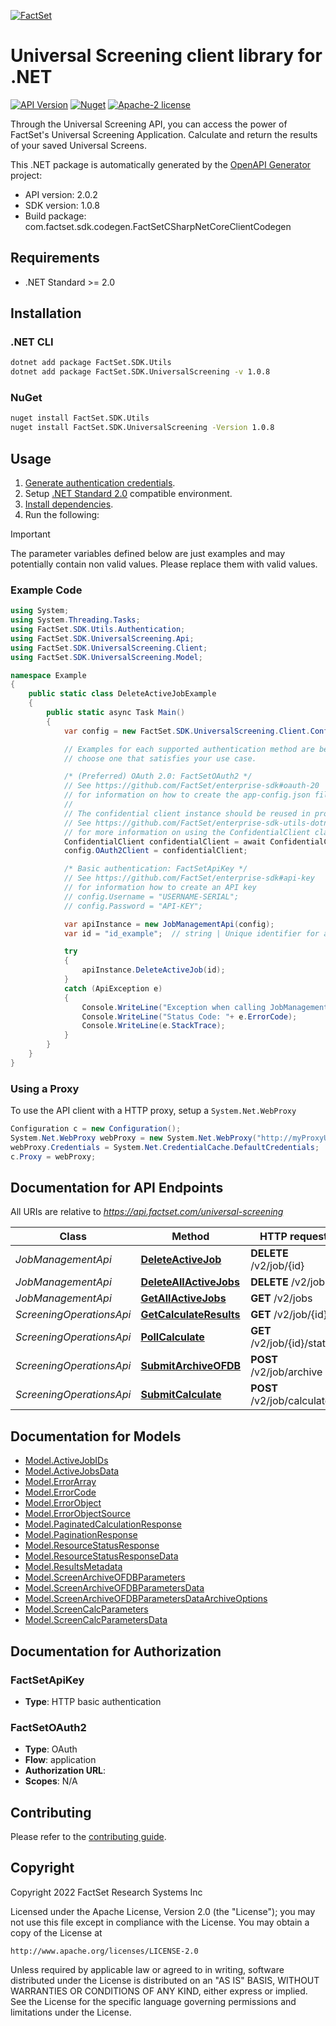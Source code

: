 [![FactSet](https://raw.githubusercontent.com/factset/enterprise-sdk/main/docs/images/factset-logo.svg)](https://www.factset.com)

# Universal Screening client library for .NET

[![API Version](https://img.shields.io/badge/api-v2.0.2-blue)](https://factset.github.io/stachschema/#/v2/ColumnOrganized)
[![Nuget](https://img.shields.io/nuget/v/FactSet.SDK.UniversalScreening)](https://www.nuget.org/packages/FactSet.SDK.UniversalScreening)
[![Apache-2 license](https://img.shields.io/badge/license-Apache2-brightgreen.svg)](https://www.apache.org/licenses/LICENSE-2.0)

Through the Universal Screening API, you can access the power of FactSet's Universal Screening Application.
Calculate and return the results of your saved Universal Screens.

This .NET package is automatically generated by the [OpenAPI Generator](https://openapi-generator.tech) project:

- API version: 2.0.2
- SDK version: 1.0.8
- Build package: com.factset.sdk.codegen.FactSetCSharpNetCoreClientCodegen

## Requirements

* .NET Standard >= 2.0

## Installation

### .NET CLI

```bash
dotnet add package FactSet.SDK.Utils
dotnet add package FactSet.SDK.UniversalScreening -v 1.0.8
```

### NuGet

```bash
nuget install FactSet.SDK.Utils
nuget install FactSet.SDK.UniversalScreening -Version 1.0.8
```

## Usage

1. [Generate authentication credentials](../../../../README.md#authentication).
2. Setup [.NET Standard 2.0](https://docs.microsoft.com/en-us/dotnet/standard/net-standard?tabs=net-standard-2-0) compatible environment.
3. [Install dependencies](#installation).
4. Run the following:

> [!IMPORTANT]
> The parameter variables defined below are just examples and may potentially contain non valid values. Please replace them with valid values.

### Example Code

```csharp
using System;
using System.Threading.Tasks;
using FactSet.SDK.Utils.Authentication;
using FactSet.SDK.UniversalScreening.Api;
using FactSet.SDK.UniversalScreening.Client;
using FactSet.SDK.UniversalScreening.Model;

namespace Example
{
    public static class DeleteActiveJobExample
    {
        public static async Task Main()
        {
            var config = new FactSet.SDK.UniversalScreening.Client.Configuration();

            // Examples for each supported authentication method are below,
            // choose one that satisfies your use case.

            /* (Preferred) OAuth 2.0: FactSetOAuth2 */
            // See https://github.com/FactSet/enterprise-sdk#oauth-20
            // for information on how to create the app-config.json file
            //
            // The confidential client instance should be reused in production environments.
            // See https://github.com/FactSet/enterprise-sdk-utils-dotnet#authentication
            // for more information on using the ConfidentialClient class
            ConfidentialClient confidentialClient = await ConfidentialClient.CreateAsync("/path/to/app-config.json");
            config.OAuth2Client = confidentialClient;

            /* Basic authentication: FactSetApiKey */
            // See https://github.com/FactSet/enterprise-sdk#api-key
            // for information how to create an API key
            // config.Username = "USERNAME-SERIAL";
            // config.Password = "API-KEY";

            var apiInstance = new JobManagementApi(config);
            var id = "id_example";  // string | Unique identifier for a screen calculation job

            try
            {
                apiInstance.DeleteActiveJob(id);
            }
            catch (ApiException e)
            {
                Console.WriteLine("Exception when calling JobManagementApi.DeleteActiveJob: " + e.Message );
                Console.WriteLine("Status Code: "+ e.ErrorCode);
                Console.WriteLine(e.StackTrace);
            }
        }
    }
}
```

### Using a Proxy

To use the API client with a HTTP proxy, setup a `System.Net.WebProxy`

```csharp
Configuration c = new Configuration();
System.Net.WebProxy webProxy = new System.Net.WebProxy("http://myProxyUrl:80/");
webProxy.Credentials = System.Net.CredentialCache.DefaultCredentials;
c.Proxy = webProxy;
```

## Documentation for API Endpoints

All URIs are relative to *https://api.factset.com/universal-screening*

Class | Method | HTTP request | Description
------------ | ------------- | ------------- | -------------
*JobManagementApi* | [**DeleteActiveJob**](https://github.com/FactSet/enterprise-sdk/tree/main/code/dotnet/UniversalScreening/v2/docs/JobManagementApi.md#deleteactivejob) | **DELETE** /v2/job/{id} | 
*JobManagementApi* | [**DeleteAllActiveJobs**](https://github.com/FactSet/enterprise-sdk/tree/main/code/dotnet/UniversalScreening/v2/docs/JobManagementApi.md#deleteallactivejobs) | **DELETE** /v2/jobs | 
*JobManagementApi* | [**GetAllActiveJobs**](https://github.com/FactSet/enterprise-sdk/tree/main/code/dotnet/UniversalScreening/v2/docs/JobManagementApi.md#getallactivejobs) | **GET** /v2/jobs | 
*ScreeningOperationsApi* | [**GetCalculateResults**](https://github.com/FactSet/enterprise-sdk/tree/main/code/dotnet/UniversalScreening/v2/docs/ScreeningOperationsApi.md#getcalculateresults) | **GET** /v2/job/{id} | 
*ScreeningOperationsApi* | [**PollCalculate**](https://github.com/FactSet/enterprise-sdk/tree/main/code/dotnet/UniversalScreening/v2/docs/ScreeningOperationsApi.md#pollcalculate) | **GET** /v2/job/{id}/status | 
*ScreeningOperationsApi* | [**SubmitArchiveOFDB**](https://github.com/FactSet/enterprise-sdk/tree/main/code/dotnet/UniversalScreening/v2/docs/ScreeningOperationsApi.md#submitarchiveofdb) | **POST** /v2/job/archive | 
*ScreeningOperationsApi* | [**SubmitCalculate**](https://github.com/FactSet/enterprise-sdk/tree/main/code/dotnet/UniversalScreening/v2/docs/ScreeningOperationsApi.md#submitcalculate) | **POST** /v2/job/calculate | 


## Documentation for Models

 - [Model.ActiveJobIDs](https://github.com/FactSet/enterprise-sdk/tree/main/code/dotnet/UniversalScreening/v2/docs/ActiveJobIDs.md)
 - [Model.ActiveJobsData](https://github.com/FactSet/enterprise-sdk/tree/main/code/dotnet/UniversalScreening/v2/docs/ActiveJobsData.md)
 - [Model.ErrorArray](https://github.com/FactSet/enterprise-sdk/tree/main/code/dotnet/UniversalScreening/v2/docs/ErrorArray.md)
 - [Model.ErrorCode](https://github.com/FactSet/enterprise-sdk/tree/main/code/dotnet/UniversalScreening/v2/docs/ErrorCode.md)
 - [Model.ErrorObject](https://github.com/FactSet/enterprise-sdk/tree/main/code/dotnet/UniversalScreening/v2/docs/ErrorObject.md)
 - [Model.ErrorObjectSource](https://github.com/FactSet/enterprise-sdk/tree/main/code/dotnet/UniversalScreening/v2/docs/ErrorObjectSource.md)
 - [Model.PaginatedCalculationResponse](https://github.com/FactSet/enterprise-sdk/tree/main/code/dotnet/UniversalScreening/v2/docs/PaginatedCalculationResponse.md)
 - [Model.PaginationResponse](https://github.com/FactSet/enterprise-sdk/tree/main/code/dotnet/UniversalScreening/v2/docs/PaginationResponse.md)
 - [Model.ResourceStatusResponse](https://github.com/FactSet/enterprise-sdk/tree/main/code/dotnet/UniversalScreening/v2/docs/ResourceStatusResponse.md)
 - [Model.ResourceStatusResponseData](https://github.com/FactSet/enterprise-sdk/tree/main/code/dotnet/UniversalScreening/v2/docs/ResourceStatusResponseData.md)
 - [Model.ResultsMetadata](https://github.com/FactSet/enterprise-sdk/tree/main/code/dotnet/UniversalScreening/v2/docs/ResultsMetadata.md)
 - [Model.ScreenArchiveOFDBParameters](https://github.com/FactSet/enterprise-sdk/tree/main/code/dotnet/UniversalScreening/v2/docs/ScreenArchiveOFDBParameters.md)
 - [Model.ScreenArchiveOFDBParametersData](https://github.com/FactSet/enterprise-sdk/tree/main/code/dotnet/UniversalScreening/v2/docs/ScreenArchiveOFDBParametersData.md)
 - [Model.ScreenArchiveOFDBParametersDataArchiveOptions](https://github.com/FactSet/enterprise-sdk/tree/main/code/dotnet/UniversalScreening/v2/docs/ScreenArchiveOFDBParametersDataArchiveOptions.md)
 - [Model.ScreenCalcParameters](https://github.com/FactSet/enterprise-sdk/tree/main/code/dotnet/UniversalScreening/v2/docs/ScreenCalcParameters.md)
 - [Model.ScreenCalcParametersData](https://github.com/FactSet/enterprise-sdk/tree/main/code/dotnet/UniversalScreening/v2/docs/ScreenCalcParametersData.md)


## Documentation for Authorization


### FactSetApiKey

- **Type**: HTTP basic authentication


### FactSetOAuth2

- **Type**: OAuth
- **Flow**: application
- **Authorization URL**: 
- **Scopes**: N/A


## Contributing

Please refer to the [contributing guide](../../../../CONTRIBUTING.md).

## Copyright

Copyright 2022 FactSet Research Systems Inc

Licensed under the Apache License, Version 2.0 (the "License");
you may not use this file except in compliance with the License.
You may obtain a copy of the License at

    http://www.apache.org/licenses/LICENSE-2.0

Unless required by applicable law or agreed to in writing, software
distributed under the License is distributed on an "AS IS" BASIS,
WITHOUT WARRANTIES OR CONDITIONS OF ANY KIND, either express or implied.
See the License for the specific language governing permissions and
limitations under the License.
